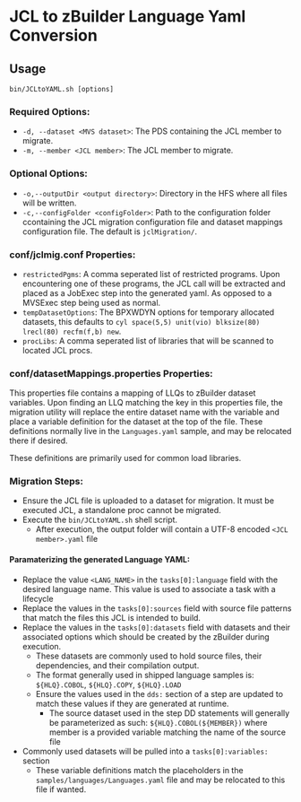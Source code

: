 # JCL to zBuilder Language Yaml Conversion

## Usage
```
bin/JCLtoYAML.sh [options]
```

### Required Options:
- `-d, --dataset <MVS dataset>`: The PDS containing the JCL member to migrate.
- `-m, --member <JCL member>`: The JCL member to migrate.

### Optional Options:
- `-o,--outputDir <output directory>`: Directory in the HFS where all files will be written.
- `-c,--configFolder <configFolder>`: Path to the configuration folder ccontaining the JCL migration configuration file and dataset mappings configuration file. The default is `jclMigration/`.

### conf/jclmig.conf Properties:
- `restrictedPgms`: A comma seperated list of restricted programs. Upon encountering one of these programs, the JCL call will be extracted and placed as a JobExec step into the generated yaml. As opposed to a MVSExec step being used as normal.
- `tempDatasetOptions`: The BPXWDYN options for temporary allocated datasets, this defaults to `cyl space(5,5) unit(vio) blksize(80) lrecl(80) recfm(f,b) new`.
- `procLibs`: A comma seperated list of libraries that will be scanned to located JCL procs.

### conf/datasetMappings.properties Properties:
This properties file contains a mapping of LLQs to zBuilder dataset variables. Upon finding an LLQ matching the key in this properties file, the migration utility will replace the entire dataset name with the variable and place a variable definition for the dataset at the top of the file. These definitions normally live in the `Languages.yaml` sample, and may be relocated there if desired.

These definitions are primarily used for common load libraries.

### Migration Steps:
- Ensure the JCL file is uploaded to a dataset for migration. It must be executed JCL, a standalone proc cannot be migrated.
- Execute the `bin/JCLtoYAML.sh` shell script.
  - After execution, the output folder will contain a UTF-8 encoded `<JCL member>.yaml` file

#### Paramaterizing the generated Language YAML:
- Replace the value `<LANG_NAME>` in the `tasks[0]:language` field with the desired language name. This value is used to associate a task with a lifecycle
- Replace the values in the `tasks[0]:sources` field with source file patterns that match the files this JCL is intended to build.
- Replace the values in the `tasks[0]:datasets` field with datasets and their associated options which should be created by the zBuilder during execution.
  - These datasets are commonly used to hold source files, their dependencies, and their compilation output.
  - The format generally used in shipped language samples is: `${HLQ}.COBOL`, `${HLQ}.COPY`, `${HLQ}.LOAD`
  - Ensure the values used in the `dds:` section of a step are updated to match these values if they are generated at runtime.
    - The source dataset used in the step DD statements will generally be parameterized as such: `${HLQ}.COBOL(${MEMBER})` where member is a provided variable matching the name of the source file
- Commonly used datasets will be pulled into a `tasks[0]:variables:` section
  - These variable definitions match the placeholders in the `samples/languages/Languages.yaml` file and may be relocated to this file if wanted.
